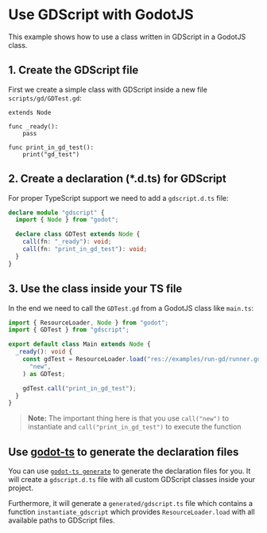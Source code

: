 # Use GDScript with GodotJS

This example shows how to use a class written in GDScript in a GodotJS class.

## 1. Create the GDScript file

First we create a simple class with GDScript inside a new file `scripts/gd/GDTest.gd`:

```gdscript title="GDTest.gd"
extends Node

func _ready():
	pass

func print_in_gd_test():
	print("gd_test")

```

## 2. Create a declaration (\*.d.ts) for GDScript

For proper TypeScript support we need to add a `gdscript.d.ts` file:

```ts title="gdscript.d.ts"
declare module "gdscript" {
  import { Node } from "godot";

  declare class GDTest extends Node {
    call(fn: "_ready"): void;
    call(fn: "print_in_gd_test"): void;
  }
}
```

## 3. Use the class inside your TS file

In the end we need to call the `GDTest.gd` from a GodotJS class like `main.ts`:

```ts title="main.ts"
import { ResourceLoader, Node } from "godot";
import { GDTest } from "gdscript";

export default class Main extends Node {
  _ready(): void {
    const gdTest = ResourceLoader.load("res://examples/run-gd/runner.gd").call(
      "new",
    ) as GDTest;

    gdTest.call("print_in_gd_test");
  }
}
```

> **Note:** The important thing here is that you use `call("new")` to instantiate
> and `call("print_in_gd_test")` to execute the function

## Use [godot-ts](https://github.com/godotjs/godot-ts) to generate the declaration files

You can use [`godot-ts generate`](<(https://github.com/godotjs/godot-ts/blob/main/docs/API.md#generate)>)
to generate the declaration files for you. It will create a `gdscript.d.ts` 
file with all custom GDScript classes inside your project.

Furthermore, it will generate a ``generated/gdscript.ts`` file which contains a 
function `instantiate_gdscript` which provides `ResourceLoader.load` with all available paths to GDScript files.
